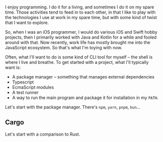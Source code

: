 

I enjoy programming. I do it for a living, and sometimes I do it on my spare time. Those activities tend to feed in 
to each other, in that I like to play with the technologies I use at work in my spare time, but with some kind of
twist that I want to explore. 

So, when I was an iOS programmer, I would do various iOS and Swift hobby projects, then I primarily worked with Java 
and Kotlin for a while and fooled around with that. Now recently, work life has mostly brought me into the 
JavaScript ecosystem.  So that's what I'm toying with now. 

Often, what I'll want to do is some kind of CLI tool for myself – the shell is where I live and breathe. To get 
started with a project, what I'll typically want is:

- A package manager – something that manages external dependencies
- Typescript
- EcmaScript modules
- A test runner
- A way to run the main program and package it for installation in my `PATH`.

Let's start with the package manager. There's `npm`, `yarn`, `pnpm`, `bun`... 

## Cargo 

Let's start with a comparison to Rust. 